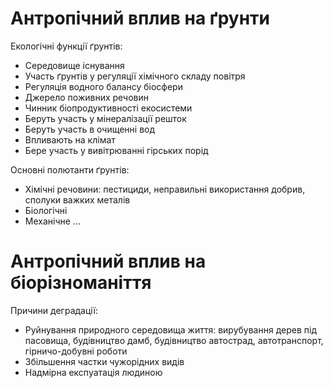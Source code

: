 # Антропічний вплив на ґрунти
Екологічні функції ґрунтів:
- Середовище існування
- Участь ґрунтів у регуляції хімічного складу повітря
- Регуляція водного балансу біосфери
- Джерело поживних речовин
- Чинник біопродуктивності екосистеми
- Беруть участь у мінералізації решток
- Беруть участь в очищенні вод
- Впливають на клімат
- Бере участь у вивітрюванні гірських порід

Основні полютанти ґрунтів:
- Хімічні речовини: пестициди, неправильні використання добрив, сполуки важких металів
- Біологічні
- Механічне
...

# Антропічний вплив на біорізноманіття
Причини деградації:
  - Руйнування природного середовища життя: вирубування дерев під пасовища, будівництво дамб, будівництво автострад, автотранспорт, гірничо-добувні роботи
  - Збільшення частки чужорідних видів
  - Надмірна експуатація людиною
